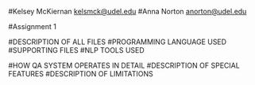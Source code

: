 #Kelsey McKiernan kelsmck@udel.edu
#Anna Norton anorton@udel.edu

#Assignment 1

#DESCRIPTION OF ALL FILES
#PROGRAMMING LANGUAGE USED
#SUPPORTING FILES
#NLP TOOLS USED

#HOW QA SYSTEM OPERATES IN DETAIL
#DESCRIPTION OF SPECIAL FEATURES
#DESCRIPTION OF LIMITATIONS
